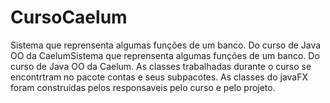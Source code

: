 # CursoCaelum
Sistema que reprensenta algumas funções de um banco. Do curso de Java OO da CaelumSistema que reprensenta algumas funções de um banco. Do curso de Java OO da Caelum.
As classes trabalhadas durante o curso se encontrtram no pacote contas e seus subpacotes. As classes do javaFX foram construidas pelos responsaveis pelo curso e pelo projeto.

